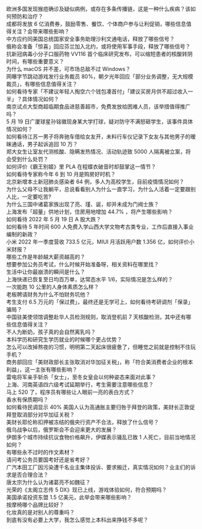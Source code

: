 欧洲多国发现猴痘确诊及疑似病例，或存在多条传播链，这是一种什么疾病？该如何预防和治疗？  
成都将发放 6 亿消费券，鼓励零售、餐饮、个体商户参与让利促销，哪些信息值得关注？会带来哪些影响？  
中方应约同美国总统国家安全事务助理沙利文通电话，释放了哪些信号？  
俄称会准备「惊喜」回应芬兰加入北约，或将使用军事手段，释放了哪些信号？  
抗新冠病毒小分子口服药物 VV116 首个临床研究发布，可以缩短患者的核酸转阴时间，有哪些重要意义？  
为什么 macOS 并不差，可市场总敌不过 Windows？  
网曝字节跳动游戏发行业务裁员 80%，朝夕光年回应「部分业务调整，无大规模裁员」，有哪些信息值得关注？  
如何看待专家「不建议年轻人掏空六个钱包凑首付」「建议买房月供不超过收入一半」？具体情况如何？  
南京试点大型商超临期食品进慈善超市，免费发放给困难人员，该举措值得推广吗？  
5 月 19 日广厦球星孙铭徽现身某大学打球，疑对防守不满怒砸学生，该事件具体情况如何？  
如何看待江苏一男子将奔驰车借给女友开，未料行车仪记录下女友与其他男子的暧昧通话，男子起诉追回 10 万？  
郑大女生让室友代测核酸、隐瞒发热情况、活动轨迹致 5000 人隔离被立案，将会受到什么处罚？  
如何评价《霸王别姬》里 PLA 在程蝶衣破音时却鼓掌这一情节？  
如何看待专家称今年 6 到 10 月是购房好时机？  
北京新增本土新冠肺炎感染者 64 例，多人为高校学生，目前疫情情况如何？  
为什么父母不让我躺平，总说看看别人为什么一直学习，为什么人活着一定要跟别人比，一定要吃苦?  
为什么三国中诸葛家族出现了亮、瑾、诞，却并未成为门阀士族？  
上海发布「超量」供地计划，住房用地增加 44.7% ，将产生哪些影响？  
如何看待 2022 年 5 月 19 日 A 股大跌？  
如何看待 5 年时间 600 人免费入学山西大学文物考古类专业，工作后直接入事业编制的新政？  
小米 2022 年一季度营收 733.5 亿元，MIUI 月活跃用户数 1.356 亿，如何评价小米财报？  
哪些工作是年龄越大薪资越高的？  
想要参加公务员考试，什么时候开始准备呀，相关资料在哪里找？  
生活中让你最崩溃的瞬间是什么？  
上海快递已恢复至日均百万单，达常态水平 1/6，实际情况是怎么样的？  
一次能跑 10 公里的人身体素质怎么样？  
老板聘请财务为什么不怕财务坑他？  
考生支付 6.5 万元的「保过费」，最终还是无学可上，如何看待考研调剂「保录」骗局？  
中国驻美使领馆调整赴华人员检测规则，取消登机前 7 天核酸检测，其中还有哪些信息值得关注？  
不人为断奶，孩子真的会自然离乳吗？  
本科学历和研究生学历就业的时候哪个更占优势？  
怎么可以改掉熬夜的习惯，明明第二天起床很疲惫了，但睡觉之前就是控制不住玩手机？  
商务部回应「美财政部长主张取消对华加征关税」，称「符合美消费者企业的根本利益」，这一主张有哪些影响？  
雷电将军亲手斩杀「女士」，至冬女皇会以何种姿态来面对此事？  
上海、河南英语四六级考试延期举行，考生需要注意哪些信息？  
马上 520 了，程序员有哪些让人眼前一亮的表白方式？  
香水有保质期吗？  
如何看待民调显示 40% 美国人认为高通胀主要归咎于拜登的政策，美财长正敦促拜登取消部分对华加征关税？  
美财长耶伦称扣押被冻结的俄央行资产不合法，释放了什么信号？  
俄乌战争以后，俄罗斯会不会迎来更大的发展？  
伊朗多个城市持续抗议食物价格飙升，伊媒表示骚乱已致 1 人死亡，目前当地情况如何？  
有哪些永不过时的作文素材？  
请问考公务员要国考好还是省考好？  
广汽本田工厂因污染遭千名业主集体投诉、要求搬迁，真实情况如何？业主们的诉求是否合理合法？  
唐太宗为什么认为诸葛亮不如魏征？  
光荣的《太阁立志传 5 DX》现已上线，游戏体验如何，符合预期吗？  
美国承诺投资东盟 1.5 亿美元，此举会带来哪些影响？  
按摩椅哪个品牌比较好？  
化妆真的是对别人的尊重吗？  
到底有没有必要上大学，我怎么感觉上本科出来挣钱不多呢？  
